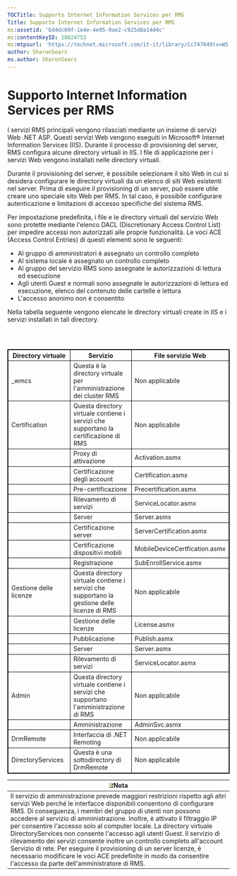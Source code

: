 ```yaml
---
TOCTitle: Supporto Internet Information Services per RMS
Title: Supporto Internet Information Services per RMS
ms:assetid: 'bd4dc69f-1e4e-4e95-9ae2-c925d8a14d4c'
ms:contentKeyID: 18824753
ms:mtpsurl: 'https://technet.microsoft.com/it-it/library/Cc747649(v=WS.10)'
author: SharonSears
ms.author: SharonSears
---
```


Supporto Internet Information Services per RMS
==============================================

I servizi RMS principali vengono rilasciati mediante un insieme di servizi Web .NET ASP. Questi servizi Web vengono eseguiti in Microsoft® Internet Information Services (IIS). Durante il processo di provisioning del server, RMS configura alcune directory virtuali in IIS. I file di applicazione per i servizi Web vengono installati nelle directory virtuali.

Durante il provisioning del server, è possibile selezionare il sito Web in cui si desidera configurare le directory virtuali da un elenco di siti Web esistenti nel server. Prima di eseguire il provisioning di un server, può essere utile creare uno speciale sito Web per RMS. In tal caso, è possibile configurare autenticazione e limitazioni di accesso specifiche del sistema RMS.

Per impostazione predefinita, i file e le directory virtuali del servizio Web sono protette mediante l'elenco DACL (Discretionary Access Control List) per impedire accessi non autorizzati alle proprie funzionalità. Le voci ACE (Access Control Entries) di questi elementi sono le seguenti:

-   Al gruppo di amministratori è assegnato un controllo completo
-   Al sistema locale è assegnato un controllo completo
-   Al gruppo del servizio RMS sono assegnate le autorizzazioni di lettura ed esecuzione
-   Agli utenti Guest e normali sono assegnate le autorizzazioni di lettura ed esecuzione, elenco del contenuto delle cartelle e lettura
-   L'accesso anonimo non è consentito

Nella tabella seguente vengono elencate le directory virtuali create in IIS e i servizi installati in tali directory.

###  

 
<table style="border:1px solid black;">
<colgroup>
<col width="33%" />
<col width="33%" />
<col width="33%" />
</colgroup>
<thead>
<tr class="header">
<th style="border:1px solid black;" >Directory virtuale</th>
<th style="border:1px solid black;" >Servizio</th>
<th style="border:1px solid black;" >File servizio Web</th>
</tr>
</thead>
<tbody>
<tr class="odd">
<td style="border:1px solid black;">_wmcs</td>
<td style="border:1px solid black;">Questa è la directory virtuale per l'amministrazione dei cluster RMS</td>
<td style="border:1px solid black;">Non applicabile</td>
</tr>
<tr class="even">
<td style="border:1px solid black;">Certification</td>
<td style="border:1px solid black;">Questa directory virtuale contiene i servizi che supportano la certificazione di RMS</td>
<td style="border:1px solid black;">Non applicabile</td>
</tr>
<tr class="odd">
<td style="border:1px solid black;"> </td>
<td style="border:1px solid black;">Proxy di attivazione</td>
<td style="border:1px solid black;">Activation.asmx</td>
</tr>
<tr class="even">
<td style="border:1px solid black;"> </td>
<td style="border:1px solid black;">Certificazione degli account</td>
<td style="border:1px solid black;">Certification.asmx</td>
</tr>
<tr class="odd">
<td style="border:1px solid black;"> </td>
<td style="border:1px solid black;">Pre-certificazione</td>
<td style="border:1px solid black;">Precertification.asmx</td>
</tr>
<tr class="even">
<td style="border:1px solid black;"> </td>
<td style="border:1px solid black;">Rilevamento di servizi</td>
<td style="border:1px solid black;">ServiceLocator.asmx</td>
</tr>
<tr class="odd">
<td style="border:1px solid black;"> </td>
<td style="border:1px solid black;">Server</td>
<td style="border:1px solid black;">Server.asmx</td>
</tr>
<tr class="even">
<td style="border:1px solid black;"> </td>
<td style="border:1px solid black;">Certificazione server</td>
<td style="border:1px solid black;">ServerCertification.asmx</td>
</tr>
<tr class="odd">
<td style="border:1px solid black;"> </td>
<td style="border:1px solid black;">Certificazione dispositivi mobili</td>
<td style="border:1px solid black;">MobileDeviceCertfication.asmx</td>
</tr>
<tr class="even">
<td style="border:1px solid black;"> </td>
<td style="border:1px solid black;">Registrazione</td>
<td style="border:1px solid black;">SubEnrollService.asmx</td>
</tr>
<tr class="odd">
<td style="border:1px solid black;">Gestione delle licenze</td>
<td style="border:1px solid black;">Questa directory virtuale contiene i servizi che supportano la gestione delle licenze di RMS</td>
<td style="border:1px solid black;">Non applicabile</td>
</tr>
<tr class="even">
<td style="border:1px solid black;"> </td>
<td style="border:1px solid black;">Gestione delle licenze</td>
<td style="border:1px solid black;">License.asmx</td>
</tr>
<tr class="odd">
<td style="border:1px solid black;"> </td>
<td style="border:1px solid black;">Pubblicazione</td>
<td style="border:1px solid black;">Publish.asmx</td>
</tr>
<tr class="even">
<td style="border:1px solid black;"> </td>
<td style="border:1px solid black;">Server</td>
<td style="border:1px solid black;">Server.asmx</td>
</tr>
<tr class="odd">
<td style="border:1px solid black;"> </td>
<td style="border:1px solid black;">Rilevamento di servizi</td>
<td style="border:1px solid black;">ServiceLocator.asmx</td>
</tr>
<tr class="even">
<td style="border:1px solid black;">Admin</td>
<td style="border:1px solid black;">Questa directory virtuale contiene i servizi che supportano l'amministrazione di RMS</td>
<td style="border:1px solid black;">Non applicabile</td>
</tr>
<tr class="odd">
<td style="border:1px solid black;"> </td>
<td style="border:1px solid black;">Amministrazione</td>
<td style="border:1px solid black;">AdminSvc.asmx</td>
</tr>
<tr class="even">
<td style="border:1px solid black;">DrmRemote</td>
<td style="border:1px solid black;">Interfaccia di .NET Remoting</td>
<td style="border:1px solid black;">Non applicabile</td>
</tr>
<tr class="odd">
<td style="border:1px solid black;">DirectoryServices</td>
<td style="border:1px solid black;">Questa è una sottodirectory di DrmRemote</td>
<td style="border:1px solid black;">Non applicabile</td>
</tr>
</tbody>
</table>
  
| ![](/security-updates/images/Cc747649.note(WS.10).gif)Nota                                                                                                                                                                                                                                                                                                                                                                                                                                                                                                                                                                                                                                                       |  
|-----------------------------------------------------------------------------------------------------------------------------------------------------------------------------------------------------------------------------------------------------------------------------------------------------------------------------------------------------------------------------------------------------------------------------------------------------------------------------------------------------------------------------------------------------------------------------------------------------------------------------------------------------------------------------------------------------------------------------|  
| Il servizio di amministrazione prevede maggiori restrizioni rispetto agli altri servizi Web perché le interfacce disponibili consentono di configurare RMS. Di conseguenza, i membri del gruppo di utenti non possono accedere al servizio di amministrazione. Inoltre, è attivato il filtraggio IP per consentire l'accesso solo al computer locale. La directory virtuale DirectoryServices non consente l'accesso agli utenti Guest. Il servizio di rilevamento dei servizi consente inoltre un controllo completo all'account Servizio di rete. Per eseguire il provisioning di un server licenze, è necessario modificare le voci ACE predefinite in modo da consentire l'accesso da parte dell'amministratore di RMS. |
